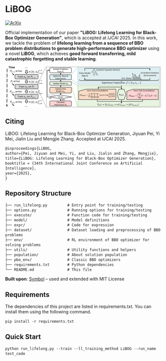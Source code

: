 # LiBOG

[![ArXiv](https://img.shields.io/badge/arXiv-2505.13025-b31b1b.svg)](https://arxiv.org/abs/2505.13025)

Official implementation of our paper **"LiBOG: Lifelong Learning for Black-Box Optimizer Generation"**, which is accepted at *IJCAI* 2025. In this work, we tackle the problem of **lifelong learning from a sequence of BBO problem distributions to generate high-performance BBO optimizer** using a novel **LiBOG**, which achieves **good forward transferring, mild catastrophic forgetting and stable learning**.


![LiBOG](./LiBOG.png)



## Citing

LiBOG: Lifelong Learning for Black-Box Optimizer Generation, Jiyuan Pei, Yi Mei, Jialin Liu and Mengjie Zhang. Accepted at IJCAI 2025.

```
@inproceedings{LiBOG,
author={Pei, Jiyuan and Mei, Yi, and Liu, Jialin and Zhang, Mengjie},
title={LiBOG: Lifelong Learning for Black-Box Optimizer Generation},
booktitle = {34th International Joint Conference on Artificial Intelligence},
year={2025},
}
```





## Repository Structure

```
├── run_lifelong.py         # Entry point for training/testing
├── options.py              # Running options for training/testing
├── execute/                # Function code for training/testing
├── model/                  # Model definitions
├── expr/                   # Code for expression
├── dataset/                # Dataset loading and preprocessing of BBO problems
├── env/                    # RL environment of BBO optimizer for solving problems
├── utils/                  # Utility functions and helpers
├── population/             # About solution population
├── pbo_env/                # Classic BBO optimizers
├── requirements.txt        # Python dependencies
└── README.md               # This file
```


**Built upon**: [Symbol](https://github.com/MetaEvo/Symbol) – used and extended with MIT License

## Requirements

The dependencies of this project are listed in requirements.txt. You can install them using the following command.
```
pip install -r requirements.txt
```

## Quick Start
```
python run_lifelong.py --train --ll_training_method LiBOG --run_name test_code
```
